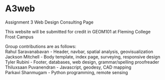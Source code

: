 # A3web
Assignment 3 Web Design Consulting Page

This website will be submitted for credit in GEOM101 at Fleming College Frost Campus

Group contributions are as follows:  
Rahul Saravanabavan - Header, navbar, spatial analysis, geovisualization  
Jackson Mitchell - Body template, index page, surveying, responsive design  
Tyler Rubini - Footer, databases, web design, grammar/spelling proofreader  
Thiluxsaan Puvanendran - Javascript, geodesy, CAD mapping  
Parkavi Shanmugam - Python programming, remote sensing
